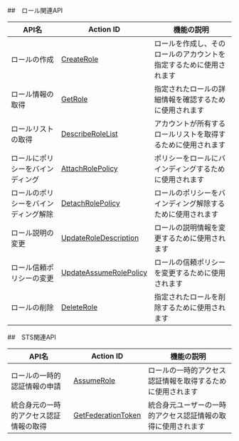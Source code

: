 ##　ロール関連API

|  API名 | Action ID  | 機能の説明  |
| ------------ | ------------ | ------------ |
|  ロールの作成 | [CreateRole](/document/product/598/13886)  |  ロールを作成し、そのロールのアカウントを指定するために使用されます |
|  ロール情報の取得 | [GetRole](/document/product/598/13888)  |  指定されたロールの詳細情報を確認するために使用されます |
|  ロールリストの取得 | [DescribeRoleList](/document/product/598/13887)  |  アカウントが所有するロールリストを取得するために使用されます |
|  ロールにポリシーをバインディング | [AttachRolePolicy](/document/product/598/13889)  |  ポリシーをロールにバインディングするために使用されます |
|  ロールのポリシーをバインディング解除 | [DetachRolePolicy](/document/product/598/13890)  |  ロールのポリシーをバインディング解除するために使用されます |
|  ロール説明の変更 | [UpdateRoleDescription](/document/product/598/13891)  |  ロールの説明情報を変更するために使用されます |
|  ロール信頼ポリシーの変更 | [UpdateAssumeRolePolicy](/document/product/598/13892)  |  ロールの信頼ポリシーを変更するために使用されます |
|  ロールの削除 | [DeleteRole](/document/product/598/13893)  |  指定されたロールを削除するために使用されます |

##　STS関連API

|  API名 | Action ID  | 機能の説明  |
| ------------ | ------------ | ------------ |
|  ロールの一時的認証情報の申請 | [AssumeRole](/document/product/598/13895)  |  ロールの一時的アクセス認証情報を取得するために使用されます |
|  統合身元の一時的アクセス認証情報の取得 | [GetFederationToken](/document/product/598/13896)  |  統合身元ユーザーの一時的アクセス認証情報の取得に使用されます |


